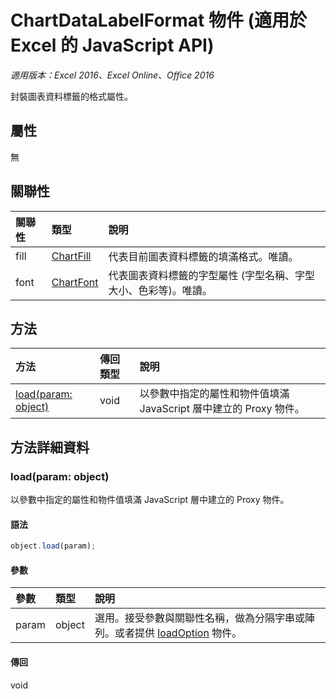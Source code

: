 # ChartDataLabelFormat 物件 (適用於 Excel 的 JavaScript API)

_適用版本：Excel 2016、Excel Online、Office 2016_

封裝圖表資料標籤的格式屬性。

## 屬性

無

## 關聯性
| 關聯性 | 類型	|說明|
|:---------------|:--------|:----------|
|fill|[ChartFill](chartfill.md)|代表目前圖表資料標籤的填滿格式。唯讀。|
|font|[ChartFont](chartfont.md)|代表圖表資料標籤的字型屬性 (字型名稱、字型大小、色彩等)。唯讀。|

## 方法

| 方法		   | 傳回類型	|說明|
|:---------------|:--------|:----------|
|[load(param: object)](#loadparam-object)|void|以參數中指定的屬性和物件值填滿 JavaScript 層中建立的 Proxy 物件。|

## 方法詳細資料

### load(param: object)
以參數中指定的屬性和物件值填滿 JavaScript 層中建立的 Proxy 物件。

#### 語法
```js
object.load(param);
```

#### 參數
| 參數	   | 類型	|說明|
|:---------------|:--------|:----------|
|param|object|選用。接受參數與關聯性名稱，做為分隔字串或陣列。或者提供 [loadOption](loadoption.md) 物件。|

#### 傳回
void

